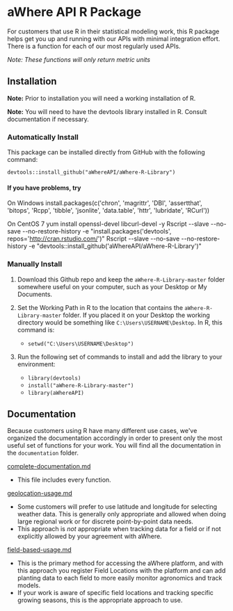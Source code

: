 # aWhere API R Package

For customers that use R in their statistical modeling work, this R package helps get you up and running with our APIs with minimal integration effort. There is a function for each of our most regularly used APIs.

_Note: These functions will only return metric units_


## Installation

**Note:** Prior to installation you will need a working installation of R.

**Note:** You will need to have the devtools library installed in R. Consult documentation if necessary.

### Automatically Install

This package can be installed directly from GitHub with the following command:

    devtools::install_github("aWhereAPI/aWhere-R-Library")

#### If you have problems, try
On Windows
install.packages(c('chron', 'magrittr', 'DBI', 'assertthat', 'bitops', 'Rcpp', 'tibble', 'jsonlite', 'data.table', 'httr', 'lubridate', 'RCurl'))

On CentOS 7
yum install openssl-devel libcurl-devel -y
Rscript --slave --no-save --no-restore-history -e "install.packages('devtools', repos='http://cran.rstudio.com/')"
Rscript --slave --no-save --no-restore-history -e "devtools::install_github('aWhereAPI/aWhere-R-Library')"

### Manually Install

1. Download this Github repo and keep the `aWhere-R-Library-master` folder somewhere useful on your computer, such as your Desktop or My Documents.

2. Set the Working Path in R to the location that contains the `aWhere-R-Library-master` folder. If you placed it on your Desktop the working directory would be something like `C:\Users\USERNAME\Desktop`. In R, this command is:
	* `setwd("C:\Users\USERNAME\Desktop")`

3. Run the following set of commands to install and add the library to your environment:
	* `library(devtools)`
	* `install("aWhere-R-Library-master")`
	* `library(aWhereAPI)`



## Documentation

Because customers using R have many different use cases, we've organized the documentation accordingly in order to present only the most useful set of functions for your work. You will find all the documentation in the `documentation` folder.

[complete-documentation.md](https://github.com/aWhereAPI/aWhere-R-Library/blob/master/documentation/complete-documentation.md)
* This file includes every function.

[geolocation-usage.md](https://github.com/aWhereAPI/aWhere-R-Library/blob/master/documentation/geolocation-usage.md)
* Some customers will prefer to use latitude and longitude for selecting weather data. This is generally only appropriate and allowed when doing large regional work or for discrete point-by-point data needs.
* This approach is *not* appropriate when tracking data for a field or if not explicitly allowed by your agreement with aWhere.

[field-based-usage.md](https://github.com/aWhereAPI/aWhere-R-Library/blob/master/documentation/field-based-usage.md)
* This is the primary method for accessing the aWhere platform, and with this approach you register Field Locations with the platform and can add planting data to each field to more easily monitor agronomics and track models.
* If your work is aware of specific field locations and tracking specific growing seasons, this is the appropriate approach to use.
